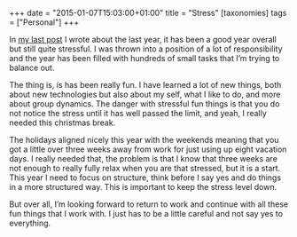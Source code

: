 +++
date = "2015-01-07T15:03:00+01:00"
title = "Stress"
[taxonomies]
tags = ["Personal"]
+++

In [my last post][1] I wrote about the last year, it has been a good year overall but still quite stressful. I was thrown into a position of a lot of responsibility and the year has been filled with hundreds of small tasks that I’m trying to balance out.

The thing is, is has been really fun. I have learned a lot of new things, both about new technologies but also about my self, what I like to do, and more about group dynamics. The danger with stressful fun things is that you do not notice the stress until it has well passed the limit, and yeah, I really needed this christmas break.

The holidays aligned nicely this year with the weekends meaning that you got a little over three weeks away from work for just using up eight vacation days. I really needed that, the problem is that I know that three weeks are not enough to really fully relax when you are that stressed, but it is a start. This year I need to focus on structure, think before I say yes and do things in a more structured way. This is important to keep the stress level down.

But over all, I’m looking forward to return to work and continue with all these fun things that I work with. I just has to be a little careful and not say yes to everything.

[1]: /2015/01/02/hello-there-2015/
